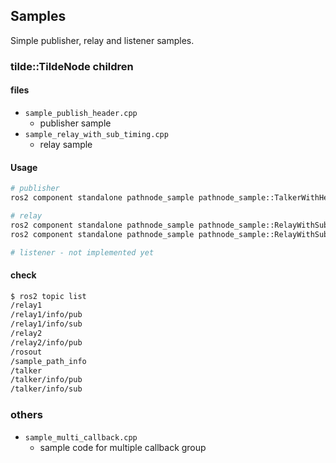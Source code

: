 ## Samples

Simple publisher, relay and listener samples.

### tilde::TildeNode children

#### files

- `sample_publish_header.cpp`
  - publisher sample
- `sample_relay_with_sub_timing.cpp`
  - relay sample

#### Usage

``` bash
# publisher
ros2 component standalone pathnode_sample pathnode_sample::TalkerWithHeader -r chatter:=talker

# relay
ros2 component standalone pathnode_sample pathnode_sample::RelayWithSubTiming -r in:=talker -r out:=relay1
ros2 component standalone pathnode_sample pathnode_sample::RelayWithSubTiming -r in:=relay1 -r out:=relay2

# listener - not implemented yet
```

#### check

``` bash
$ ros2 topic list
/relay1
/relay1/info/pub
/relay1/info/sub
/relay2
/relay2/info/pub
/rosout
/sample_path_info
/talker
/talker/info/pub
/talker/info/sub
```



### others

- `sample_multi_callback.cpp`
  - sample code for multiple callback group
